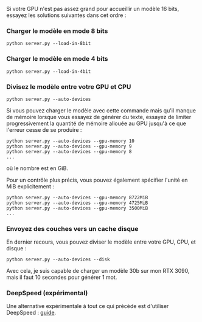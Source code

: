 Si votre GPU n'est pas assez grand pour accueillir un modèle 16 bits, essayez les solutions suivantes dans cet ordre :

### Charger le modèle en mode 8 bits

```
python server.py --load-in-8bit
```

### Charger le modèle en mode 4 bits

```
python server.py --load-in-4bit
```

### Divisez le modèle entre votre GPU et CPU

```
python server.py --auto-devices
```

Si vous pouvez charger le modèle avec cette commande mais qu'il manque de mémoire lorsque vous essayez de générer du texte, essayez de limiter progressivement la quantité de mémoire allouée au GPU jusqu'à ce que l'erreur cesse de se produire :

```
python server.py --auto-devices --gpu-memory 10
python server.py --auto-devices --gpu-memory 9
python server.py --auto-devices --gpu-memory 8
...
```

où le nombre est en GiB.

Pour un contrôle plus précis, vous pouvez également spécifier l'unité en MiB explicitement :

```
python server.py --auto-devices --gpu-memory 8722MiB
python server.py --auto-devices --gpu-memory 4725MiB
python server.py --auto-devices --gpu-memory 3500MiB
...
```

### Envoyez des couches vers un cache disque

En dernier recours, vous pouvez diviser le modèle entre votre GPU, CPU, et disque :

```
python server.py --auto-devices --disk
```

Avec cela, je suis capable de charger un modèle 30b sur mon RTX 3090, mais il faut 10 secondes pour générer 1 mot.

### DeepSpeed (expérimental)

Une alternative expérimentale à tout ce qui précède est d'utiliser DeepSpeed : [guide](DeepSpeed.md).